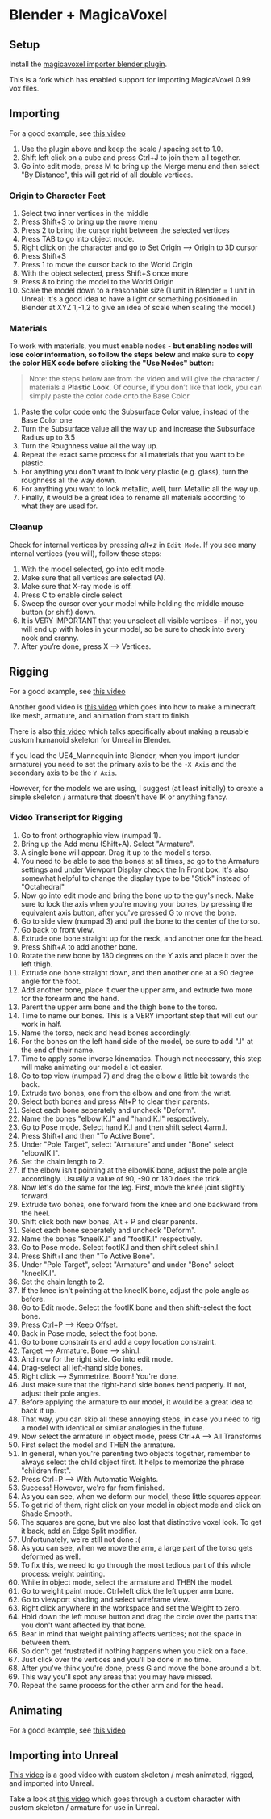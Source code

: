 # Blender + MagicaVoxel

## Setup

Install the [magicavoxel importer blender plugin](https://github.com/well-known-game-studio/magicavoxel-vox-importer).

This is a fork which has enabled support for importing MagicaVoxel 0.99 vox
files.

## Importing

For a good example, see [this video](https://www.youtube.com/watch?v=YB1k6-QR7xc)

1. Use the plugin above and keep the scale / spacing set to 1.0.
2. Shift left click on a cube and press Ctrl+J to join them all together.
3. Go into edit mode, press M to bring up the Merge menu and then select "By
   Distance", this will get rid of all double vertices.

### Origin to Character Feet

1. Select two inner vertices in the middle
2. Press Shift+S to bring up the move menu
3. Press 2 to bring the cursor right between the selected vertices
4. Press TAB to go into object mode.
5. Right click on the character and go to Set Origin --> Origin to 3D cursor
6. Press Shift+S
7. Press 1 to move the cursor back to the World Origin
8. With the object selected, press Shift+S once more
9. Press 8 to bring the model to the World Origin
10. Scale the model down to a reasonable size (1 unit in Blender = 1 unit in
    Unreal; it's a good idea to have a light or something positioned in Blender at XYZ 1,-1,2 to give an idea of scale when scaling the model.)

### Materials

To work with materials, you must enable nodes - **but enabling nodes will lose color information, so follow the steps below** and make sure to __copy the color HEX code before clicking the "Use Nodes" button__:

> Note: the steps below are from the video and will give the character /
> materials a **Plastic Look**. Of course, if you don’t like that look, you can
> simply paste the color code onto the Base Color.

1. Paste the color code onto the Subsurface Color value, instead of the Base
   Color one
2. Turn the Subsurface value all the way up and increase the Subsurface Radius
   up to 3.5
3. Turn the Roughness value all the way up.
4. Repeat the exact same process for all materials that you want to be plastic.
5. For anything you don't want to look very plastic (e.g. glass), turn the
   roughness all the way down.
6. For anything you want to look metallic, well, turn Metallic all the way up.
7. Finally, it would be a great idea to rename all materials according to what
   they are used for.

### Cleanup

Check for internal vertices by pressing _alt+z_ in `Edit Mode`. If you see many
internal vertices (you will), follow these steps:

1. With the model selected, go into edit mode.
2. Make sure that all vertices are selected (A).
3. Make sure that X-ray mode is off.
4. Press C to enable circle select
5. Sweep the cursor over your model while holding the middle mouse button (or
   shift) down.
6. It is VERY IMPORTANT that you unselect all visible vertices - if not, you
   will end up with holes in your model, so be sure to check into every nook and
   cranny.
7. After you’re done, press X --> Vertices.

## Rigging

For a good example, see [this video](https://www.youtube.com/watch?v=SHNDQaF2ae4&t=0s)

Another good video is [this video](https://www.youtube.com/watch?v=QBGGeAPWgug)
which goes into how to make a minecraft like mesh, armature, and animation from
start to finish.

There is also [this video](https://www.youtube.com/watch?v=AoiJ1xM1m9o) which
talks specifically about making a reusable custom humanoid skeleton for Unreal
in Blender.

If you load the UE4_Mannequin into Blender, when you import (under armature) you
need to set the primary axis to be the `-X Axis` and the secondary axis to be
the `Y Axis`.

However, for the models we are using, I suggest (at least initially) to create a
simple skeleton / armature that doesn't have IK or anything fancy.

### Video Transcript for Rigging

1. Go to front orthographic view (numpad 1).
2. Bring up the Add menu (Shift+A). Select "Armature".
3. A single bone will appear. Drag it up to the model's torso.
4. You need to be able to see the bones at all times, so go to the Armature
   settings and under Viewport Display check the In Front box. It's also
   somewhat helpful to change the display type to be "Stick" instead of
   "Octahedral"
5. Now go into edit mode and bring the bone up to the guy's neck. Make sure to
   lock the axis when you're moving your bones, by pressing the equivalent axis
   button, after you've pressed G to move the bone.
6. Go to side view (numpad 3) and pull the bone to the center of the torso.
7. Go back to front view.
8. Extrude one bone straight up for the neck, and another one for the head.
9. Press Shift+A to add another bone.
10. Rotate the new bone by 180 degrees on the Y axis and place it over the left thigh.
11. Extrude one bone straight down, and then another one at a 90 degree angle for the foot.
12. Add another bone, place it over the upper arm, and extrude two more for the forearm and the hand.
13. Parent the upper arm bone and the thigh bone to the torso.
14. Time to name our bones. This is a VERY important step that will cut our work in half.
15. Name the torso, neck and head bones accordingly.
16. For the bones on the left hand side of the model, be sure to add ".l" at the end of their name.
17. Time to apply some inverse kinematics. Though not necessary, this step will make animating our model a lot easier.
18. Go to top view (numpad 7) and drag the elbow a little bit towards the back.
19. Extrude two bones, one from the elbow and one from the wrist.
20. Select both bones and press Alt+P to clear their parents.
21. Select each bone seperately and uncheck "Deform".
22. Name the bones "elbowIK.l" and "handIK.l" respectively.
23. Go to Pose mode. Select handIK.l and then shift select 4arm.l.
24. Press Shift+I and then "To Active Bone".
25. Under "Pole Target", select "Armature" and under "Bone" select "elbowIK.l".
26. Set the chain length to 2.
27. If the elbow isn't pointing at the elbowIK bone, adjust the pole angle accordingly. Usually a value of 90, -90 or 180 does the trick.
28. Now let's do the same for the leg. First, move the knee joint slightly forward.
29. Extrude two bones, one forward from the knee and one backward from the heel.
30. Shift click both new bones, Alt + P and clear parents.
31. Select each bone seperately and uncheck "Deform".
32. Name the bones "kneeIK.l" and "footIK.l" respectively.
33. Go to Pose mode. Select footIK.l and then shift select shin.l.
34. Press Shift+I and then "To Active Bone".
35. Under "Pole Target", select "Armature" and under "Bone" select "kneeIK.l".
36. Set the chain length to 2.
37. If the knee isn't pointing at the kneeIK bone, adjust the pole angle as before.
38. Go to Edit mode. Select the footIK bone and then shift-select the foot bone.
39. Press Ctrl+P --> Keep Offset.
40. Back in Pose mode, select the foot bone.
41. Go to bone constraints and add a copy location constraint.
42. Target --> Armature. Bone --> shin.l.
43. And now for the right side. Go into edit mode.
44. Drag-select all left-hand side bones.
45. Right click --> Symmetrize. Boom! You're done.
46. Just make sure that the right-hand side bones bend properly. If not, adjust their pole angles.
47. Before applying the armature to our model, it would be a great idea to back it up.
48. That way, you can skip all these annoying steps, in case you need to rig a model with identical or similar analogies in the future.
49. Now select the armature in object mode, press Ctrl+A --> All Transforms
50. First select the model and THEN the armature.
51. In general, when you're parenting two objects together, remember to always select the child object first. It helps to memorize the phrase "children first".
52. Press Ctrl+P --> With Automatic Weights.
53. Success! However, we're far from finished.
54. As you can see, when we deform our model, these little squares appear.
55. To get rid of them, right click on your model in object mode and click on Shade Smooth.
56. The squares are gone, but we also lost that distinctive voxel look. To get it back, add an Edge Split modifier.
57. Unfortunately, we're still not done :(
58. As you can see, when we move the arm, a large part of the torso gets deformed as well.
59. To fix this, we need to go through the most tedious part of this whole process: weight painting.
60. While in object mode, select the armature and THEN the model.
61. Go to weight paint mode. Ctrl+left click the left upper arm bone.
62. Go to viewport shading and select wireframe view.
63. Right click anywhere in the workspace and set the Weight to zero.
64. Hold down the left mouse button and drag the circle over the parts that you don't want affected by that bone.
65. Bear in mind that weight painting affects vertices; not the space in between them.
66. So don't get frustrated if nothing happens when you click on a face.
67. Just click over the vertices and you'll be done in no time.
68. After you've think you're done, press G and move the bone around a bit.
69. This way you'll spot any areas that you may have missed.
70. Repeat the same process for the other arm and for the head.

## Animating

For a good example, see [this video](https://www.youtube.com/watch?v=ZHpleRn9q3o&t=0s)


## Importing into Unreal

[This video](https://www.youtube.com/watch?v=QBGGeAPWgug) is a good video with custom skeleton / mesh animated, rigged, and imported into Unreal.

Take a look at [this video](https://youtu.be/5yG4sGhz4RE) which goes through a
custom character with custom skeleton / armature for use in Unreal.